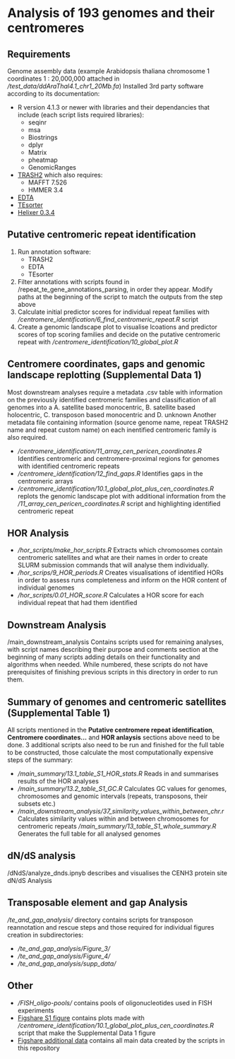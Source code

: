 # Analysis of 193 genomes and their centromeres
## Requirements
Genome assembly data (example Arabidopsis thaliana chromosome 1 coordinates 1 : 20,000,000 attached in _/test_data/ddAraThal4.1_chr1_20Mb.fa_)
Installed 3rd party software according to its documentation:
* R version 4.1.3 or newer with libraries and their dependancies that include (each script lists required libraries):
	* seqinr
	* msa
	* Biostrings
	* dplyr
	* Matrix
	* pheatmap
	* GenomicRanges
* [TRASH2](https://github.com/vlothec/TRASH_2) which also requires:
	* MAFFT 7.526
	* HMMER 3.4
* [EDTA](https://github.com/oushujun/EDTA)
* [TEsorter](https://github.com/zhangrengang/TEsorter)
* [Helixer 0.3.4](https://github.com/weberlab-hhu/Helixer)
## Putative centromeric repeat identification
1. Run annotation software:
	* TRASH2
	* EDTA
	* TEsorter
2. Filter annotations with scripts found in /repeat_te_gene_annotations_parsing, in order they appear. Modify paths at the beginning of the script to match the outputs from the step above
3. Calculate initial predictor scores for individual repeat families with _/centromere_identification/6_find_centromeric_repeat.R_ script
4. Create a genomic landscape plot to visualise lcoations and predictor scores of top scoring families and decide on the putative centromeric repeat with _/centromere_identification/10_global_plot.R_
## Centromere coordinates, gaps and genomic landscape replotting (Supplemental Data 1)
Most downstream analyses require a metadata .csv table with information on the previously identified centromeric families and classification of all genomes into a A. satellite based monocentric, B. satellite based holocentric, C. transposon based monocentric and D. unknown
Another metadata file containing information (source genome name, repeat TRASH2 name and repeat custom name) on each inentified centromeric family is also required.
* _/centromere_identification/11_array_cen_pericen_coordinates.R_ Identifies centromeric and centromere-proximal regions for genomes with identified centromeric repeats
* _/centromere_identification/12_find_gaps.R_ Identifies gaps in the centromeric arrays
* _/centromere_identification/10.1_global_plot_plus_cen_coordinates.R_ replots the genomic landscape plot with additional information from the _/11_array_cen_pericen_coordinates.R_ script and highlighting identified centromeric repeat
## HOR Analysis
* _/hor_scripts/make_hor_scripts.R_ Extracts which chromosomes contain centromeric satellites and what are their names in order to create SLURM submission commands that will analyse them individually.
* _/hor_scrips/9_HOR_periods.R_ Creates visualisations of identified HORs in order to assess runs completeness and inform on the HOR content of individual genomes
* _/hor_scripts/0.01_HOR_score.R_ Calculates a HOR score for each individual repeat that had them identified 
## Downstream Analysis
/main_downstream_analysis Contains scripts used for remaining analyses, with script names describing their purpose and comments section at the beginning of many scripts adding details on their functionality and algorithms when needed.
While numbered, these scripts do not have prerequisites of finishing previous scripts in this directory in order to run them. 
## Summary of genomes and centromeric satellites (Supplemental Table 1)
All scripts mentioned in the **Putative centromere repeat identification**, **Centromere coordinates...** and **HOR anlaysis** sections above need to be done. 3 additional scripts also need to be run and finished for the full table to be constructed, those calculate the most computationally expensive steps of the summary:
* _/main_summary/13.1_table_S1_HOR_stats.R_ Reads in and summarises results of the HOR analyses
* _/main_summary/13.2_table_S1_GC.R_ Calculates GC values for genomes, chromosomes and genomic intervals (repeats, transposons, their subsets etc.)
* _/main_downstream_analysis/37_similarity_values_within_between_chr.r_ Calculates similarity values within and between chromosomes for centromeric repeats
_/main_summary/13_table_S1_whole_summary.R_ Generates the full table for all analysed genomes
## dN/dS analysis
/dNdS/analyze_dnds.ipnyb describes and visualises the CENH3 protein site dN/dS Analysis
## Transposable element and gap Analysis
_/te_and_gap_analysis/_ directory contains scripts for transposon reannotation and rescue steps and those required for individual figures creation in subdirectories:
* _/te_and_gap_analysis/Figure_3/_
* _/te_and_gap_analysis/Figure_4/_
* _/te_and_gap_analysis/supp_data/_

## Other
* _/FISH_oligo-pools/_ contains pools of oligonucleotides used in FISH experiments
* [Figshare S1 figure](https://figshare.com/articles/dataset/193centromeres_S1/29436083) contains plots made with _/centromere_identification/10.1_global_plot_plus_cen_coordinates.R_ script that make the Supplemental Data 1 figure
* [Figshare additional data](https://figshare.com/articles/dataset/193centromeres/29412917) contains all main data created by the scripts in this repository

